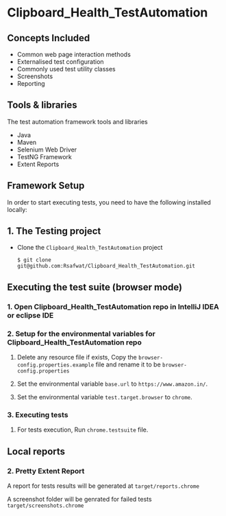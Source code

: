 # Clipboard_Health_TestAutomation
## Concepts Included

* Common web page interaction methods
* Externalised test configuration
* Commonly used test utility classes
* Screenshots
* Reporting

## Tools & libraries

The test automation framework tools and libraries

* Java
* Maven
* Selenium Web Driver
* TestNG Framework
* Extent Reports

## Framework Setup

In order to start executing tests, you need to have the following installed locally:


## 1. The Testing project

* Clone the `Clipboard_Health_TestAutomation` project

    ```shell
    $ git clone git@github.com:Rsafwat/Clipboard_Health_TestAutomation.git
    ```


## Executing the test suite (browser mode)

### 1. Open Clipboard_Health_TestAutomation  repo in IntelliJ IDEA or eclipse IDE

### 2. Setup for the environmental variables for  Clipboard_Health_TestAutomation repo

1. Delete any resource file if exists, Copy the `browser-config.properties.example` file and rename it to be `browser-config.properties`

2. Set the environmental variable `base.url` to `https://www.amazon.in/`. 
3. Set the environmental variable `test.target.browser` to `chrome`. 

### 3. Executing tests

1. For tests execution, Run  `chrome.testsuite` file.

 

## Local reports

### 2. Pretty Extent Report

A report for tests results will be generated at `target/reports.chrome`

A screenshot folder will be genrated for failed tests `target/screenshots.chrome`



